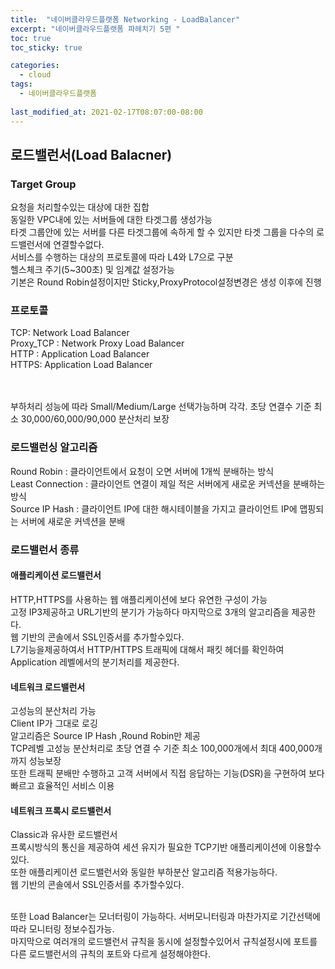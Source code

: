 ```yaml
---
title:  "네이버클라우드플랫폼 Networking - LoadBalancer"
excerpt: "네이버클라우드플랫폼 파헤치기 5편 "
toc: true
toc_sticky: true

categories:
  - cloud
tags:
  - 네이버클라우드플랫폼
  
last_modified_at: 2021-02-17T08:07:00-08:00
---
```


## 로드밸런서(Load Balacner)
### Target Group
요청을 처리할수있는 대상에 대한 집합<br>
동일한 VPC내에 있는 서버들에 대한 타겟그룹 생성가능<br>
타겟 그룹안에 있는 서버를 다른 타겟그룹에 속하게 할 수 있지만 타겟 그룹을 다수의 로드밸런서에 연결할수없다.<br>
서비스를 수행하는 대상의 프로토콜에 따라 L4와 L7으로 구분<br>
헬스체크 주기(5~300초) 및 임계값 설정가능<br>
기본은 Round Robin설정이지만 Sticky,ProxyProtocol설정변경은 생성 이후에 진행<br>

### 프로토콜
TCP: Network Load Balancer<br>
Proxy_TCP : Network Proxy Load Balancer <br>
HTTP : Application Load Balancer<br>
HTTPS: Application Load Balancer<br>
<br><br>

부하처리 성능에 따라 Small/Medium/Large 선택가능하며 각각. 초당 연결수 기준 최소 30,000/60,000/90,000 분산처리 보장<br>

### 로드밸런싱 알고리즘
Round Robin : 클라이언트에서 요청이 오면 서버에 1개씩 분배하는 방식<br>
Least Connection : 클라이언트 연결이 제일 적은 서버에게 새로운 커넥션을 분배하는 방식<br>
Source IP Hash : 클라이언트 IP에 대한 해시테이블을 가지고 클라이언트 IP에 맵핑되는 서버에 새로운 커넥션을 분배<br>

### 로드밸런서 종류
#### 애플리케이션 로드밸런서 
HTTP,HTTPS를 사용하는 웹 애플리케이션에 보다 유연한 구성이 가능<br>
고정 IP3제공하고 URL기반의 분기가 가능하다 마지막으로 3개의 알고리즘을 제공한다.<br>
웹 기반의 콘솔에서 SSL인증서를 추가할수있다.<br>
L7기능을제공하여서 HTTP/HTTPS 트래픽에 대해서 패킷 헤더를 확인하여 Application 레벨에서의 분기처리를 제공한다.<br>
#### 네트워크 로드밸런서
고성능의 분산처리 가능<br>
Client IP가 그대로 로깅<br>
알고리즘은 Source IP Hash ,Round Robin만 제공<br>
TCP레벨 고성능 분산처리로 초당 연결 수 기준 최소 100,000개에서 최대 400,000개 까지 성능보장<br>
또한 트래픽 분배만 수행하고 고객 서버에서 직접 응답하는 기능(DSR)을 구현하여 보다 빠르고 효율적인 서비스 이용<br>
#### 네트워크 프록시 로드밸런서 
Classic과 유사한 로드밸런서<br>
프록시방식의 통신을 제공하여 세션 유지가 필요한 TCP기반 애플리케이션에 이용할수있다.<br>
또한 애플리케이션 로드밸런서와 동일한 부하분산 알고리즘 적용가능하다.<br>
웹 기반의 콘솔에서 SSL인증서를 추가할수있다.<br>
<br>

또한 Load Balancer는 모너터링이 가능하다. 서버모니터링과 마찬가지로 기간선택에 따라 모니터링 정보수집가능.<br> 마지막으로 여러개의 로드밸런서 규칙을 동시에 설정할수있어서 규칙설정시에 포트를 다른 로드밸런서의 규칙의 포트와 다르게 설정해야한다.<br>
